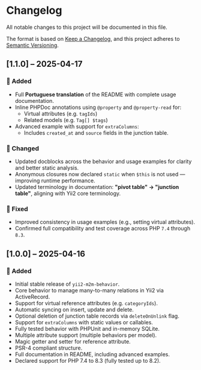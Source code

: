 # Changelog

All notable changes to this project will be documented in this file.

The format is based on [Keep a Changelog](https://keepachangelog.com/en/1.0.0/),
and this project adheres to [Semantic Versioning](https://semver.org/spec/v2.0.0.html).

## [1.1.0] – 2025-04-17

### 🚀 Added

- Full **Portuguese translation** of the README with complete usage documentation.
- Inline PHPDoc annotations using `@property` and `@property-read` for:
  - Virtual attributes (e.g. `tagIds`)
  - Related models (e.g. `Tag[] $tags`)
- Advanced example with support for `extraColumns`:
  - Includes `created_at` and `source` fields in the junction table.

### 🧼 Changed

- Updated docblocks across the behavior and usage examples for clarity and better static analysis.
- Anonymous closures now declared `static` when `$this` is not used — improving runtime performance.
- Updated terminology in documentation: **"pivot table" → "junction table"**, aligning with Yii2 core terminology.

### 🐛 Fixed

- Improved consistency in usage examples (e.g., setting virtual attributes).
- Confirmed full compatibility and test coverage across PHP `7.4` through `8.3`.

## [1.0.0] – 2025-04-16

### 🎉 Added

- Initial stable release of `yii2-m2m-behavior`.
- Core behavior to manage many-to-many relations in Yii2 via ActiveRecord.
- Support for virtual reference attributes (e.g. `categoryIds`).
- Automatic syncing on insert, update and delete.
- Optional deletion of junction table records via `deleteOnUnlink` flag.
- Support for `extraColumns` with static values or callables.
- Fully tested behavior with PHPUnit and in-memory SQLite.
- Multiple attribute support (multiple behaviors per model).
- Magic getter and setter for reference attribute.
- PSR-4 compliant structure.
- Full documentation in README, including advanced examples.
- Declared support for PHP 7.4 to 8.3 (fully tested up to 8.2).
